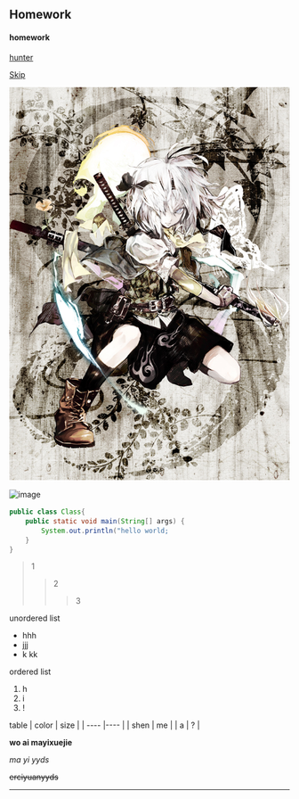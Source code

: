 ## Homework
#### homework
[hunter](https://baike.baidu.com/item/%E6%80%AA%E7%89%A9%E7%8C%8E%E4%BA%BA/16173?fr=aladdin)

[Skip](README.md)

![image](29181994_p0.jpg)

![image](https://gameplus-platform.cdn.bcebos.com/gameplus-platform/upload/file/img/738fae296acad53bae49685f986839f9/738fae296acad53bae49685f986839f9.jpg)

```Java
public class Class{
    public static void main(String[] args) {
        System.out.println("hello world;
    }
}
```
> 1
>> 2
>>> 3

unordered list
- hhh
- jjj 
- k kk

ordered list
1. h
1. i
1. !

table
|   color  | size  |
|  ---- |---- |
| shen | me |
| a  | ? |

**wo ai mayixuejie**

*ma yi yyds*

~~erciyuanyyds~~

----
